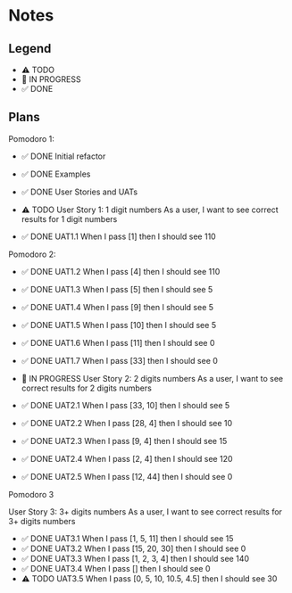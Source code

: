 # Notes

## Legend

- ⚠ TODO
- 🚧 IN PROGRESS
- ✅ DONE

## Plans

Pomodoro 1:

- ✅ DONE Initial refactor
- ✅ DONE Examples
- ✅ DONE User Stories and UATs

- ⚠ TODO User Story 1: 1 digit numbers
  As a user, I want to see correct results for 1 digit numbers

- ✅ DONE UAT1.1 When I pass [1] then I should see 110

Pomodoro 2:

- ✅ DONE UAT1.2 When I pass [4] then I should see 110
- ✅ DONE UAT1.3 When I pass [5] then I should see 5
- ✅ DONE UAT1.4 When I pass [9] then I should see 5
- ✅ DONE UAT1.5 When I pass [10] then I should see 5
- ✅ DONE UAT1.6 When I pass [11] then I should see 0
- ✅ DONE UAT1.7 When I pass [33] then I should see 0

- 🚧 IN PROGRESS User Story 2: 2 digits numbers
  As a user, I want to see correct results for 2 digits numbers

- ✅ DONE UAT2.1 When I pass [33, 10] then I should see 5
- ✅ DONE UAT2.2 When I pass [28, 4] then I should see 10
- ✅ DONE UAT2.3 When I pass [9, 4] then I should see 15
- ✅ DONE UAT2.4 When I pass [2, 4] then I should see 120
- ✅ DONE UAT2.5 When I pass [12, 44] then I should see 0

Pomodoro 3

User Story 3: 3+ digits numbers
As a user, I want to see correct results for 3+ digits numbers

- ✅ DONE UAT3.1 When I pass [1, 5, 11] then I should see 15
- ✅ DONE UAT3.2 When I pass [15, 20, 30] then I should see 0
- ✅ DONE UAT3.3 When I pass [1, 2, 3, 4] then I should see 140
- ✅ DONE UAT3.4 When I pass [] then I should see 0
- ⚠ TODO UAT3.5 When I pass [0, 5, 10, 10.5, 4.5] then I should see 30
